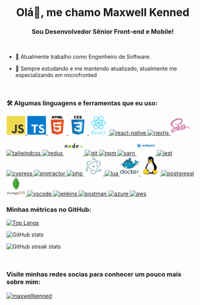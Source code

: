 <h1 align="center">Olá👋, me chamo Maxwell Kenned</h1>
<h3 align="center">Sou Desenvolvedor Sênior Front-end e Mobile!</h3>
<br/>

- 🔭 Atualmente trabalho como Engenheiro de Software.

- 🌱 Sempre estudando e me mantendo atualizado, atualmente me especializando em microfronted

<br/>

<h3 align="left">🛠️ Algumas linguagens e ferramentas que eu uso:</h3>

<a href="https://developer.mozilla.org/en-US/docs/Web/JavaScript" target="\_blank" rel="noreferrer">
  <img src="https://raw.githubusercontent.com/devicons/devicon/master/icons/javascript/javascript-original.svg"
      alt="javascript"
      width="50"
      height="50"/>
</a>
<a href="https://www.typescriptlang.org/" target="_blank" rel="noreferrer">
  <img src="https://raw.githubusercontent.com/devicons/devicon/master/icons/typescript/typescript-original.svg"
    alt="typescript"
    width="50"
    height="50"
  />
</a>
<a href="https://www.w3schools.com/html/" target="_blank" rel="noreferrer">
  <img
    src="https://raw.githubusercontent.com/devicons/devicon/master/icons/html5/html5-original-wordmark.svg"
    alt="html5"
    width="50"
    height="50"
  />
</a>
<a href="https://www.w3schools.com/css/" target="_blank" rel="noreferrer">
  <img
    src="https://raw.githubusercontent.com/devicons/devicon/master/icons/css3/css3-original-wordmark.svg"
    alt="css3"
    width="50"
    height="50"
  />
</a>
<a href="https://reactjs.org/" target="_blank" rel="noreferrer">
<img
    src="https://raw.githubusercontent.com/devicons/devicon/master/icons/react/react-original-wordmark.svg"
    alt="react"
    width="50"
    height="50"
  />
</a>
<a href="https://reactnative.dev/" target="_blank" rel="noreferrer">
<img
    src="https://cdn.worldvectorlogo.com/logos/react-native-1.svg"
    alt="react-native"
    width="50"
    height="50"
  />
</a>
<a href="https://nextjs.org/" target="_blank" rel="noreferrer">
<img
    src="https://cdn.worldvectorlogo.com/logos/nextjs-2.svg"
    alt="nextjs"
    width="50"
    height="50"
  />
</a>
<a href="https://sass-lang.com" target="_blank" rel="noreferrer">
<img
    src="https://raw.githubusercontent.com/devicons/devicon/master/icons/sass/sass-original.svg"
    alt="sass"
    width="50"
    height="50"
  />
</a>
<a href="https://tailwindcss.com/" target="_blank" rel="noreferrer">
<img
    src="https://cdn.jsdelivr.net/gh/devicons/devicon/icons/tailwindcss/tailwindcss-original-wordmark.svg"
    alt="tailwindcss"
    width="50"
    height="50"
  />
</a>
<a href="https://redux.js.org/" target="_blank" rel="noreferrer">
<img
    src="https://cdn.jsdelivr.net/gh/devicons/devicon/icons/redux/redux-original.svg"
    alt="redux"
    width="50"
    height="50"
  />
</a>
<a href="https://nodejs.org" target="_blank" rel="noreferrer">
<img
    src="https://raw.githubusercontent.com/devicons/devicon/master/icons/nodejs/nodejs-original-wordmark.svg"
    alt="nodejs"
    width="50"
    height="50"
  />
</a>
<a href="https://git-scm.com/" target="_blank" rel="noreferrer">
<img
    src="https://www.vectorlogo.zone/logos/git-scm/git-scm-icon.svg"
    alt="git"
    width="50"
    height="50"
  />
</a>
<a href="https://www.npmjs.com/" target="_blank" rel="noreferrer">
<img
    src="https://cdn.jsdelivr.net/gh/devicons/devicon/icons/npm/npm-original-wordmark.svg"
    alt="npm"
    width="50"
    height="50"
  />
</a>
<a href="https://yarnpkg.com/" target="_blank" rel="noreferrer">
<img
    src="https://cdn.jsdelivr.net/gh/devicons/devicon/icons/yarn/yarn-original-wordmark.svg"
    alt="yarn"
    width="50"
    height="50"
  />
</a>
<a href="https://webpack.js.org" target="_blank" rel="noreferrer">
<img
    src="https://raw.githubusercontent.com/devicons/devicon/d00d0969292a6569d45b06d3f350f463a0107b0d/icons/webpack/webpack-original-wordmark.svg"
    alt="webpack"
    width="50"
    height="50"
  />
</a>
<a href="https://jestjs.io" target="_blank" rel="noreferrer">
<img
    src="https://www.vectorlogo.zone/logos/jestjsio/jestjsio-icon.svg"
    alt="jest"
    width="50"
    height="50"
  />
</a>
<a href="https://cypress.io" target="_blank" rel="noreferrer">
<img
    src="https://iconape.com/wp-content/files/gj/370774/svg/370774.svg"
    alt="cypress"
    width="50"
    height="50"
  />
</a>
<a href="https://www.protractortest.org/" target="_blank" rel="noreferrer">
<img
    src="https://cdn.jsdelivr.net/gh/devicons/devicon/icons/protractor/protractor-plain-wordmark.svg"
    alt="protractor"
    width="50"
    height="50"
  />
</a>
<a href="https://www.php.net/" target="_blank" rel="noreferrer">
<img
    src="https://cdn.jsdelivr.net/gh/devicons/devicon/icons/php/php-plain.svg"
    alt="php"
    width="50"
    height="50"
  />
</a>
<a href="https://www.electronjs.org" target="_blank" rel="noreferrer">
<img
    src="https://raw.githubusercontent.com/devicons/devicon/master/icons/electron/electron-original.svg"
    alt="electron"
    width="50"
    height="50"
  />
</a>
<a href="https://www.lua.org/" target="_blank" rel="noreferrer">
<img
    src="https://cdn.jsdelivr.net/gh/devicons/devicon/icons/lua/lua-original-wordmark.svg"
    alt="lua"
    width="50"
    height="50"
  />
</a>
<a href="https://www.docker.com/" target="_blank" rel="noreferrer">
<img
    src="https://raw.githubusercontent.com/devicons/devicon/master/icons/docker/docker-original-wordmark.svg"
    alt="docker"
    width="50"
    height="50"
  />
</a>
<a href="https://www.linux.org/" target="_blank" rel="noreferrer">
<img
    src="https://raw.githubusercontent.com/devicons/devicon/master/icons/linux/linux-original.svg"
    alt="linux"
    width="50"
    height="50"
  />
</a>
<a href="https://www.postgresql.org/" target="_blank" rel="noreferrer">
<img
    src="https://cdn.jsdelivr.net/gh/devicons/devicon/icons/postgresql/postgresql-original-wordmark.svg"
    alt="postgresql"
    width="50"
    height="50"
  />
</a>
<a href="https://www.mongodb.com/" target="_blank" rel="noreferrer">
<img
    src="https://raw.githubusercontent.com/devicons/devicon/master/icons/mongodb/mongodb-original-wordmark.svg"
    alt="mongodb"
    width="50"
    height="50"
  />
</a>
<a href="https://code.visualstudio.com/" target="_blank" rel="noreferrer">
<img
    src="https://cdn.jsdelivr.net/gh/devicons/devicon/icons/vscode/vscode-original-wordmark.svg"
    alt="vscode"
    width="50"
    height="50"
  />
</a>
<a href="https://www.jenkins.io/" target="_blank" rel="noreferrer">
<img
    src="https://cdn.jsdelivr.net/gh/devicons/devicon/icons/jenkins/jenkins-original.svg"
    alt="jenkins"
    width="50"
    height="50"
  />
</a>
<a href="https://postman.com" target="_blank" rel="noreferrer">
<img
    src="https://www.vectorlogo.zone/logos/getpostman/getpostman-icon.svg"
    alt="postman"
    width="50"
    height="50"
  />
</a>
<a href="https://azure.microsoft.com/pt-br/services/devops/" target="_blank" rel="noreferrer">
<img
    src="https://cdn.jsdelivr.net/gh/devicons/devicon/icons/azure/azure-original-wordmark.svg"
    alt="azure"
    width="50"
    height="50"
  />
</a>
<a href="https://aws.amazon.com/pt/" target="_blank" rel="noreferrer">
<img
    src="https://cdn.jsdelivr.net/gh/devicons/devicon/icons/amazonwebservices/amazonwebservices-original-wordmark.svg"
    alt="aws"
    width="50"
    height="50"
  />
</a>

 <br/>
  
<h3 align="left">Minhas métricas no GitHub:</h3>

[![Top Langs](https://github-readme-stats.vercel.app/api/top-langs/?username=maxwellkenned&layout=compact)](https://github.com/anuraghazra/github-readme-stats)

![GitHub stats](https://github-readme-stats.vercel.app/api?username=maxwellkenned&show_icons=true)

![GitHub streak stats](https://github-readme-streak-stats.herokuapp.com/?user=maxwellkenned)

<br/>

<h3 align='left'>Visite minhas redes socias para conhecer um pouco mais sobre mim:</h3>

<a href="https://linkedin.com/in/maxwellkenned" target="blank"><img align="center" src="https://raw.githubusercontent.com/rahuldkjain/github-profile-readme-generator/master/src/images/icons/Social/linked-in-alt.svg" alt="maxwellkenned" height="40" width="50" /></a>
